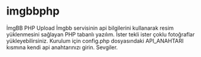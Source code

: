 # imgbbphp
İmgBB PHP Upload
İmgbb servisinin api bilgilerini kullanarak resim yüklenmesini sağlayan PHP tabanlı yazılım.
İster tekli ister çoklu fotoğraflar yükleyebilirsiniz.
Kurulum için config.php dosyasındaki API_ANAHTARI kısmına kendi api anahtarınızı girin.
Sevgiler.
